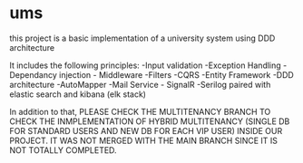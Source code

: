 # ums
this project is a basic implementation of a university system using DDD architecture 

It includes the following principles:
-Input validation -Exception Handling -Dependancy injection - Middleware -Filters -CQRS -Entity Framework -DDD architecture -AutoMapper -Mail Service - SignalR 
-Serilog paired with elastic search and kibana (elk stack) 

In addition to that, PLEASE CHECK THE MULTITENANCY BRANCH TO CHECK THE INMPLEMENTATION OF HYBRID MULTITENANCY (SINGLE DB FOR STANDARD USERS AND NEW DB FOR EACH VIP USER) 
INSIDE OUR PROJECT. IT WAS NOT MERGED WITH THE MAIN BRANCH SINCE IT IS NOT TOTALLY COMPLETED. 
